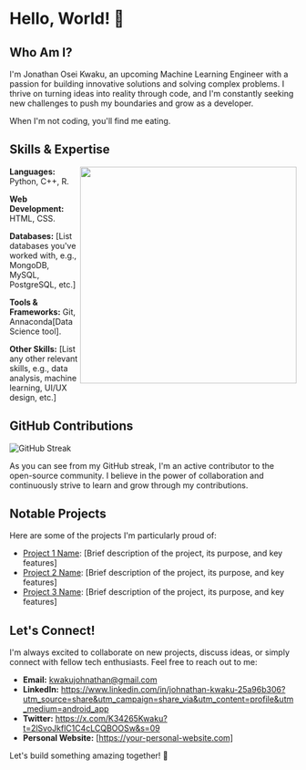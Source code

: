# Hello, World! 👋

## Who Am I?

I'm Jonathan Osei Kwaku, an upcoming Machine Learning Engineer with a passion for building innovative solutions and solving complex problems. I thrive on turning ideas into reality through code, and I'm constantly seeking new challenges to push my boundaries and grow as a developer.

When I'm not coding, you'll find me eating.

## Skills & Expertise

<img src="https://github-readme-stats.vercel.app/api?username=your-github-username&show_icons=true&theme=radical" align="right" width="380">

**Languages:** Python, C++, R.

**Web Development:** HTML, CSS.

**Databases:** [List databases you've worked with, e.g., MongoDB, MySQL, PostgreSQL, etc.]

**Tools & Frameworks:** Git, Annaconda[Data Science tool].

**Other Skills:** [List any other relevant skills, e.g., data analysis, machine learning, UI/UX design, etc.]

## GitHub Contributions

![GitHub Streak](https://github-readme-streak-stats.herokuapp.com/?user=your-github-username&theme=radical)

As you can see from my GitHub streak, I'm an active contributor to the open-source community. I believe in the power of collaboration and continuously strive to learn and grow through my contributions.

## Notable Projects

Here are some of the projects I'm particularly proud of:

- [Project 1 Name](https://github.com/your-username/project1-repo): [Brief description of the project, its purpose, and key features]
- [Project 2 Name](https://github.com/your-username/project2-repo): [Brief description of the project, its purpose, and key features]
- [Project 3 Name](https://github.com/your-username/project3-repo): [Brief description of the project, its purpose, and key features]

## Let's Connect!

I'm always excited to collaborate on new projects, discuss ideas, or simply connect with fellow tech enthusiasts. Feel free to reach out to me:

- **Email:** kwakujohnathan@gmail.com
- **LinkedIn:** https://www.linkedin.com/in/johnathan-kwaku-25a96b306?utm_source=share&utm_campaign=share_via&utm_content=profile&utm_medium=android_app
- **Twitter:** https://x.com/K34265Kwaku?t=2lSvoJkflC1C4cLCQBOOSw&s=09
- **Personal Website:** [https://your-personal-website.com]

Let's build something amazing together! 🚀
